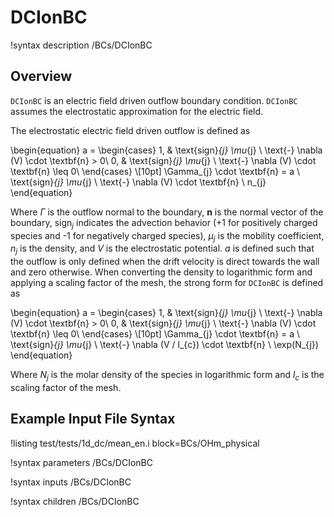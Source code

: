 # DCIonBC

!syntax description /BCs/DCIonBC

## Overview

`DCIonBC` is an electric field driven outflow boundary condition. `DCIonBC` assumes the electrostatic approximation for the electric field.

The electrostatic electric field driven outflow is defined as

\begin{equation}
a =
\begin{cases}
1, & \text{sign}_{j} \mu_{j} \ \text{-} \nabla (V) \cdot \textbf{n} > 0\\
0, & \text{sign}_{j} \mu_{j} \ \text{-} \nabla (V) \cdot \textbf{n} \leq 0\\
\end{cases} \\[10pt]
\Gamma_{j} \cdot \textbf{n} = a \ \text{sign}_{j} \mu_{j} \ \text{-} \nabla (V) \cdot \textbf{n} \ n_{j}
\end{equation}

Where $\Gamma$ is the outflow normal to the boundary, $\textbf{n}$ is the normal vector of the boundary, $\text{sign}_{j}$ indicates the advection behavior ($\text{+}1$ for positively charged species and $\text{-}1$ for negatively charged species), $\mu_{j}$ is the mobility coefficient, $n_{j}$ is the density, and $V$ is
the electrostatic potential. $a$ is defined such that the outflow is only defined when the drift velocity is direct towards the wall and zero otherwise. When converting the density to logarithmic form and applying a scaling
factor of the mesh, the strong form for `DCIonBC` is defined as

\begin{equation}
a =
\begin{cases}
1, & \text{sign}_{j} \mu_{j} \ \text{-} \nabla (V) \cdot \textbf{n} > 0\\
0, & \text{sign}_{j} \mu_{j} \ \text{-} \nabla (V) \cdot \textbf{n} \leq 0\\
\end{cases} \\[10pt]
\Gamma_{j} \cdot \textbf{n} = a \ \text{sign}_{j} \mu_{j} \ \text{-} \nabla (V / l_{c}) \cdot \textbf{n} \ \exp(N_{j})
\end{equation}

Where $N_{j}$ is the molar density of the species in logarithmic form and
$l_{c}$ is the scaling factor of the mesh.


## Example Input File Syntax

!listing test/tests/1d_dc/mean_en.i block=BCs/OHm_physical

!syntax parameters /BCs/DCIonBC

!syntax inputs /BCs/DCIonBC

!syntax children /BCs/DCIonBC
